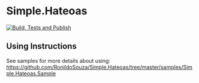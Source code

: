 # Simple.Hateoas
[![Build, Tests and Publish](https://github.com/RonildoSouza/Simple.Hateoas/actions/workflows/dotnet.yml/badge.svg)](https://github.com/RonildoSouza/Simple.Hateoas/actions/workflows/dotnet.yml)

## Using Instructions
See samples for more details about using: https://github.com/RonildoSouza/Simple.Hateoas/tree/master/samples/Simple.Hateoas.Sample

